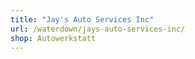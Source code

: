 ```yaml
---
title: "Jay's Auto Services Inc"
url: /waterdown/jays-auto-services-inc/
shop: Autowerkstatt
---
```

